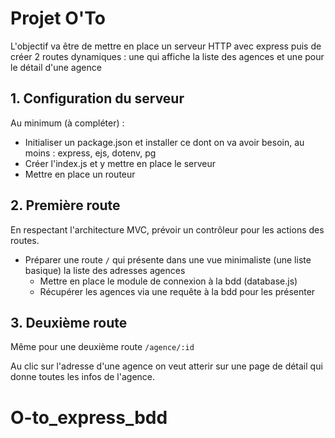 # Projet O'To

L'objectif va être de mettre en place un serveur HTTP avec express puis de créer 2 routes dynamiques : une qui affiche la liste des agences et une pour le détail d'une agence

## 1. Configuration du serveur

Au minimum (à compléter) :

- Initialiser un package.json et installer ce dont on va avoir besoin, au moins : express, ejs, dotenv, pg
- Créer l'index.js et y mettre en place le serveur
- Mettre en place un routeur

## 2. Première route

En respectant l'architecture MVC, prévoir un contrôleur pour les actions des routes. 

- Préparer une route `/` qui présente dans une vue minimaliste (une liste basique) la liste des adresses agences
  - Mettre en place le module de connexion à la bdd (database.js)
  - Récupérer les agences via une requête à la bdd pour les présenter

## 3. Deuxième route

Même pour une deuxième route `/agence/:id`

Au clic sur l'adresse d'une agence on veut atterir sur une page de détail qui donne toutes les infos de l'agence.
# O-to_express_bdd
